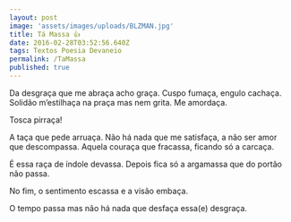 ```yaml
---
layout: post
image: 'assets/images/uploads/BLZMAN.jpg'
title: Tá Massa 👍
date: 2016-02-28T03:52:56.640Z
tags: Textos Poesia Devaneio
permalink: /TaMassa
published: true
---
```


Da desgraça que me abraça acho graça. Cuspo fumaça, engulo cachaça. Solidão m’estilhaça na praça mas nem grita. Me amordaça.


Tosca pirraça!


A taça que pede arruaça. Não há nada que me satisfaça, a não ser amor que descompassa. Aquela couraça que fracassa, ficando só a carcaça.


É essa raça de índole devassa. Depois fica só a argamassa que do portão não passa. 

No fim, o sentimento escassa e a visão embaça.

O tempo passa mas não há nada que desfaça essa(e) desgraça.